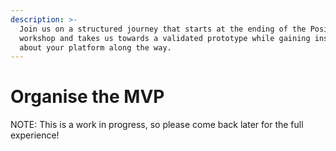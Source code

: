 ```yaml
---
description: >-
  Join us on a structured journey that starts at the ending of the Position
  workshop and takes us towards a validated prototype while gaining insights
  about your platform along the way.
---
```


# Organise the MVP

NOTE: This is a work in progress, so please come back later for the full experience!

